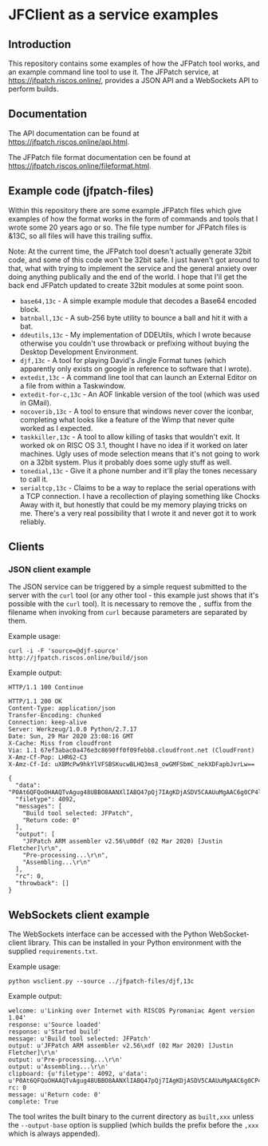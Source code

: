 # JFClient as a service examples

## Introduction

This repository contains some examples of how the JFPatch tool works, and an example
command line tool to use it. The JFPatch service, at https://jfpatch.riscos.online/,
provides a JSON API and a WebSockets API to perform builds.

## Documentation

The API documentation can be found at https://jfpatch.riscos.online/api.html.

The JFPatch file format documentation cen be found at https://jfpatch.riscos.online/fileformat.html.

## Example code (jfpatch-files)

Within this repository there are some example JFPatch files which give examples of how the format works
in the form of commands and tools that I wrote some 20 years ago or so. The file type number for JFPatch files is &13C, so all files will have this trailing suffix.

Note: At the current time, the JFPatch tool doesn't actually generate 32bit code, and some of this code
won't be 32bit safe. I just haven't got around to that, what with trying to implement the service and
the general anxiety over doing anything publically and the end of the world. I hope that I'll get the
back end JFPatch updated to create 32bit modules at some point soon.

* `base64,13c` - A simple example module that decodes a Base64 encoded block.
* `batnball,13c` - A sub-256 byte utility to bounce a ball and hit it with a bat.
* `ddeutils,13c` - My implementation of DDEUtils, which I wrote because otherwise you couldn't use throwback or prefixing without buying the Desktop Development Environment.
* `djf,13c` - A tool for playing David's Jingle Format tunes (which apparently only exists on google in reference to software that I wrote).
* `extedit,13c` - A command line tool that can launch an External Editor on a file from within a Taskwindow.
* `extedit-for-c,13c` - An AOF linkable version of the tool (which was used in GMail).
* `nocoverib,13c` - A tool to ensure that windows never cover the iconbar, completing what looks like a feature of the Wimp that never quite worked as I expected.
* `taskkiller,13c` - A tool to allow killing of tasks that wouldn't exit. It worked ok on RISC OS 3.1, thought I have no idea if it worked on later machines. Ugly uses of mode selection means that it's not
going to work on a 32bit system. Plus it probably does some ugly stuff as well.
* `tonedial,13c` - Give it a phone number and it'll play the tones necessary to call it.
* `serialtcp,13c` - Claims to be a way to replace the serial operations with a TCP connection. I have a recollection of playing something like Chocks Away with it, but honestly that could be my memory playing
tricks on me. There's a very real possibility that I wrote it and never got it to work reliably.


## Clients


### JSON client example

The JSON service can be triggered by a simple request submitted to the server with the `curl` tool (or
any other tool - this example just shows that it's possible with the `curl` tool). It is necessary to
remove the `,` suffix from the filename when invoking from `curl` because parameters are separated by
them.

Example usage:

    curl -i -F 'source=@djf-source'  http://jfpatch.riscos.online/build/json

Example output:
```
HTTP/1.1 100 Continue

HTTP/1.1 200 OK
Content-Type: application/json
Transfer-Encoding: chunked
Connection: keep-alive
Server: Werkzeug/1.0.0 Python/2.7.17
Date: Sun, 29 Mar 2020 23:08:16 GMT
X-Cache: Miss from cloudfront
Via: 1.1 67ef3abac0a476e3c8690ff0f09febb8.cloudfront.net (CloudFront)
X-Amz-Cf-Pop: LHR62-C3
X-Amz-Cf-Id: uXBMcPw9hkYlVFSBSKucwBLHQ3ms8_owGMFSbmC_nekXDFapbJvrLw==

{
  "data": "P0At6QFQoOHAAQTvAgug48UBBO8AANXlIABQ47pQj7IAgKDjASDV5CAAUuMgAAC6g0CP4lswj+IBEPTlAAAx4wIAMRH7//8aA0BE4AQxhOADMaDhAzKD4AQwg+ABQNXkIABU4xIAALowQFTi7P//ShdAhAIRAFTjB0BEogRxhOCEQKDhAUBE4gAQoONfADLjBQAAChwgn+UEOIPgCACg4cEBBO8AADDj+///ugeAiODb///qP4C96AEA8f9henN4Y2Z2Z2Juam1rLGwucTJ3M2VyNXQ2eTd1aTlvMHAALjN3NmUydzIuMjI2LDZxNncycTIsMi4zLDJtNAB1",
  "filetype": 4092,
  "messages": [
    "Build tool selected: JFPatch",
    "Return code: 0"
  ],
  "output": [
    "JFPatch ARM assembler v2.56\u00df (02 Mar 2020) [Justin Fletcher]\r\n",
    "Pre-processing...\r\n",
    "Assembling...\r\n"
  ],
  "rc": 0,
  "throwback": []
}
```

## WebSockets client example

The WebSockets interface can be accessed with the Python WebSocket-client library. This can be installed in
your Python environment with the supplied `requirements.txt`.

Example usage:

    python wsclient.py --source ../jfpatch-files/djf,13c

Example output:

```
welcome: u'Linking over Internet with RISCOS Pyromaniac Agent version 1.04'
response: u'Source loaded'
response: u'Started build'
message: u'Build tool selected: JFPatch'
output: u'JFPatch ARM assembler v2.56\xdf (02 Mar 2020) [Justin Fletcher]\r\n'
output: u'Pre-processing...\r\n'
output: u'Assembling...\r\n'
clipboard: {u'filetype': 4092, u'data': u'P0At6QFQoOHAAQTvAgug48UBBO8AANXlIABQ47pQj7IAgKDjASDV5CAAUuMgAAC6g0CP4lswj+IBEPTlAAAx4wIAMRH7//8aA0BE4AQxhOADMaDhAzKD4AQwg+ABQNXkIABU4xIAALowQFTi7P//ShdAhAIRAFTjB0BEogRxhOCEQKDhAUBE4gAQoONfADLjBQAAChwgn+UEOIPgCACg4cEBBO8AADDj+///ugeAiODb///qP4C96AEA8f9henN4Y2Z2Z2Juam1rLGwucTJ3M2VyNXQ2eTd1aTlvMHAALjN3NmUydzIuMjI2LDZxNncycTIsMi4zLDJtNAB1'}
rc: 0
message: u'Return code: 0'
complete: True
```

The tool writes the built binary to the current directory as `built,xxx` unless the `--output-base` option
is supplied (which builds the prefix before the `,xxx` which is always appended).
